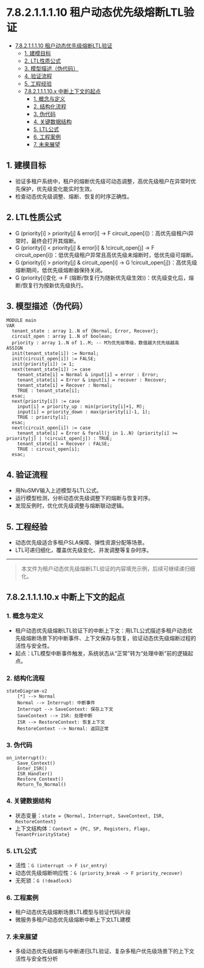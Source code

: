# 7.8.2.1.1.1.10 租户动态优先级熔断LTL验证

<!-- TOC START -->

- [7.8.2.1.1.1.10 租户动态优先级熔断LTL验证](#78211110-租户动态优先级熔断ltl验证)
  - [1. 建模目标](#1-建模目标)
  - [2. LTL性质公式](#2-ltl性质公式)
  - [3. 模型描述（伪代码）](#3-模型描述伪代码)
  - [4. 验证流程](#4-验证流程)
  - [5. 工程经验](#5-工程经验)
  - [7.8.2.1.1.1.10.x 中断上下文的起点](#78211110x-中断上下文的起点)
    - [1. 概念与定义](#1-概念与定义)
    - [2. 结构化流程](#2-结构化流程)
    - [3. 伪代码](#3-伪代码)
    - [4. 关键数据结构](#4-关键数据结构)
    - [5. LTL公式](#5-ltl公式)
    - [6. 工程案例](#6-工程案例)
    - [7. 未来展望](#7-未来展望)

<!-- TOC END -->

## 1. 建模目标

- 验证多租户系统中，租户的熔断优先级可动态调整，高优先级租户在异常时优先保护，优先级变化能实时生效。
- 检查动态优先级调整、熔断、恢复的时序正确性。

## 2. LTL性质公式

- G (priority[i] > priority[j] & error[i] -> F circuit_open[i])：高优先级租户i异常时，最终会打开其熔断。
- G (priority[i] < priority[j] & error[i] & !circuit_open[j] -> F circuit_open[i])：低优先级租户异常且高优先级未熔断时，低优先级可熔断。
- G (priority[i] > priority[j] & circuit_open[i] -> G !circuit_open[j])：高优先级熔断期间，低优先级熔断器保持关闭。
- G (priority[i]变化 -> F (熔断/恢复行为随新优先级生效))：优先级变化后，熔断/恢复行为按新优先级执行。

## 3. 模型描述（伪代码）

```smv
MODULE main
VAR
  tenant_state : array 1..N of {Normal, Error, Recover};
  circuit_open : array 1..N of boolean;
  priority : array 1..N of 1..M; -- M为优先级等级，数值越大优先级越高
ASSIGN
  init(tenant_state[i]) := Normal;
  init(circuit_open[i]) := FALSE;
  init(priority[i]) := 1;
  next(tenant_state[i]) := case
    tenant_state[i] = Normal & input[i] = error : Error;
    tenant_state[i] = Error & input[i] = recover : Recover;
    tenant_state[i] = Recover : Normal;
    TRUE : tenant_state[i];
  esac;
  next(priority[i]) := case
    input[i] = priority_up : min(priority[i]+1, M);
    input[i] = priority_down : max(priority[i]-1, 1);
    TRUE : priority[i];
  esac;
  next(circuit_open[i]) := case
    tenant_state[i] = Error & forall(j in 1..N) (priority[i] >= priority[j] | !circuit_open[j]) : TRUE;
    tenant_state[i] = Recover : FALSE;
    TRUE : circuit_open[i];
  esac;
```

## 4. 验证流程

- 用NuSMV输入上述模型与LTL公式。
- 运行模型检测，分析动态优先级调整下的熔断与恢复时序。
- 发现反例时，优化优先级调整与熔断联动逻辑。

## 5. 工程经验

- 动态优先级适合多租户SLA保障、弹性资源分配等场景。
- LTL可递归细化，覆盖优先级变化、并发调整等复杂时序。

---
> 本文件为租户动态优先级熔断LTL验证的内容填充示例，后续可继续递归细化。

## 7.8.2.1.1.1.10.x 中断上下文的起点

### 1. 概念与定义

- 租户动态优先级熔断LTL验证下的中断上下文：用LTL公式描述多租户动态优先级熔断场景下的中断事件、上下文保存与恢复，验证动态优先级熔断过程的活性与安全性。
- 起点：LTL模型中断事件触发，系统状态从“正常”转为“处理中断”前的逻辑起点。

### 2. 结构化流程

```mermaid
stateDiagram-v2
    [*] --> Normal
    Normal --> Interrupt: 中断事件
    Interrupt --> SaveContext: 保存上下文
    SaveContext --> ISR: 处理中断
    ISR --> RestoreContext: 恢复上下文
    RestoreContext --> Normal: 返回正常
```

### 3. 伪代码

```pseudo
on_interrupt():
    Save_Context()
    Enter_ISR()
    ISR_Handler()
    Restore_Context()
    Return_To_Normal()
```

### 4. 关键数据结构

- 状态变量：`state = {Normal, Interrupt, SaveContext, ISR, RestoreContext}`
- 上下文结构体：`Context = {PC, SP, Registers, Flags, TenantPriorityState}`

### 5. LTL公式

- 活性：`G (interrupt -> F isr_entry)`
- 动态优先级熔断响应性：`G (priority_break -> F priority_recover)`
- 无死锁：`G (!deadlock)`

### 6. 工程案例

- 租户动态优先级熔断场景LTL模型与验证代码片段
- 微服务多租户动态优先级熔断中断上下文LTL建模

### 7. 未来展望

- 多级动态优先级熔断与中断递归LTL验证、复杂多租户优先级场景下的上下文活性与安全性分析
